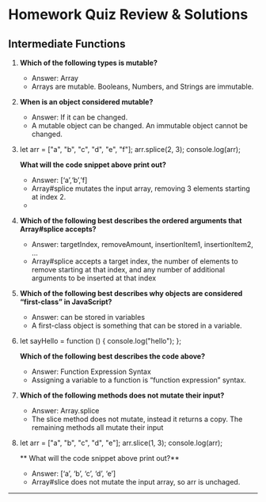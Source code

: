 **Homework Quiz Review & Solutions**
====================================

**Intermediate Functions**
--------------------------

1.  **Which of the following types is mutable?**

    -   Answer: Array
    -   Arrays are mutable. Booleans, Numbers, and Strings are immutable.

2.  **When is an object considered mutable?**

    -   Answer: If it can be changed.
    -   A mutable object can be changed. An immutable object cannot be changed.

3.  let arr = ["a", "b", "c", "d", "e", "f"];
        arr.splice(2, 3);
        console.log(arr);

    **What will the code snippet above print out?**
    -   Answer: \[‘a’,‘b’,’f\]
    -   Array\#splice mutates the input array, removing 3 elements starting at index 2.
    -   

4.  **Which of the following best describes the ordered arguments that Array\#splice accepts?**

    -   Answer: targetIndex, removeAmount, insertionItem1, insertionItem2, …
    -   Array\#splice accepts a target index, the number of elements to remove starting at that index, and any number of additional arguments to be inserted at that index

5.  **Which of the following best describes why objects are considered “first-class” in JavaScript?**

    -   Answer: can be stored in variables
    -   A first-class object is something that can be stored in a variable.

6.  let sayHello = function () {
          console.log("hello");
        };

    **Which of the following best describes the code above?**

    -   Answer: Function Expression Syntax
    -   Assigning a variable to a function is “function expression” syntax.

7.  **Which of the following methods does not mutate their input?**

    -   Answer: Array.splice
    -   The slice method does not mutate, instead it returns a copy. The remaining methods all mutate their input

8.  let arr = ["a", "b", "c", "d", "e"];
        arr.slice(1, 3);
        console.log(arr);

    \*\* What will the code snippet above print out?\*\*
    -   Answer: \[‘a’, ‘b’, ‘c’, ‘d’, ‘e’\]
    -   Array\#slice does not mutate the input array, so arr is unchaged.

------------------------------------------------------------------------
